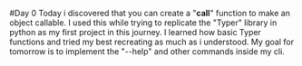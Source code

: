 #Day 0
Today i discovered that you can create a "__call__" function to make an object callable. I used this while trying to replicate the "Typer" library in python as my first project in this journey. I learned how basic Typer functions and tried my best recreating as much as i understood. My goal for tomorrow is to implement the "--help" and other commands inside my cli.

